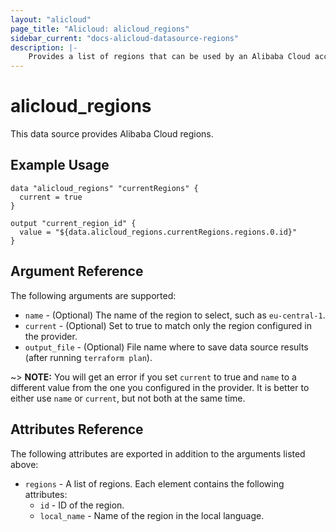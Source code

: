 ```yaml
---
layout: "alicloud"
page_title: "Alicloud: alicloud_regions"
sidebar_current: "docs-alicloud-datasource-regions"
description: |-
    Provides a list of regions that can be used by an Alibaba Cloud account.
---
```


# alicloud\_regions

This data source provides Alibaba Cloud regions.

## Example Usage

```
data "alicloud_regions" "currentRegions" {
  current = true
}

output "current_region_id" {
  value = "${data.alicloud_regions.currentRegions.regions.0.id}"
}
```

## Argument Reference

The following arguments are supported:

* `name` - (Optional) The name of the region to select, such as `eu-central-1`.
* `current` - (Optional) Set to true to match only the region configured in the provider.
* `output_file` - (Optional) File name where to save data source results (after running `terraform plan`).

~> **NOTE:** You will get an error if you set `current` to true and `name` to a different value from the one you configured in the provider.
 It is better to either use `name` or `current`, but not both at the same time.

## Attributes Reference

The following attributes are exported in addition to the arguments listed above:

* `regions` - A list of regions. Each element contains the following attributes:
  * `id` - ID of the region.
  * `local_name` - Name of the region in the local language.
